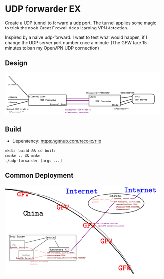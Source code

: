 # UDP forwarder EX

Create a UDP tunnel to forward a udp port. The tunnel applies some magic to trick the noob Great Firewall deep learning VPN
detection. 

Inspired by a naive udp-forward. I want to test what would happen, if I change the UDP server port number once a minute. 
(The GFW take 15 minutes to ban my OpenVPN UDP connection)

## Design

![explain.png](https://raw.githubusercontent.com/recolic/udp_forwarder_ng/master/res/explain.png)

## Build

- Dependency: https://github.com/recolic/rlib

```
mkdir build && cd build
cmake .. && make
./udp-forwarder [args ...]
```

## Common Deployment

![solu.png](https://raw.githubusercontent.com/recolic/udp_forwarder_ng/master/res/solu.png)

